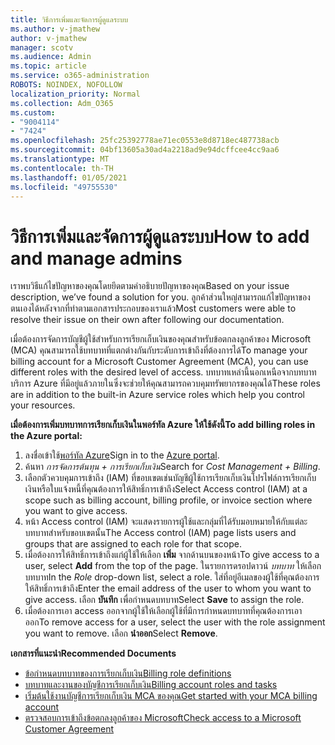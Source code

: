 ```yaml
---
title: วิธีการเพิ่มและจัดการผู้ดูแลระบบ
ms.author: v-jmathew
author: v-jmathew
manager: scotv
ms.audience: Admin
ms.topic: article
ms.service: o365-administration
ROBOTS: NOINDEX, NOFOLLOW
localization_priority: Normal
ms.collection: Adm_O365
ms.custom:
- "9004114"
- "7424"
ms.openlocfilehash: 25fc25392778ae71ec0553e8d8718ec487738acb
ms.sourcegitcommit: 04bf13605a30ad4a2218ad9e94dcffcee4cc9aa6
ms.translationtype: MT
ms.contentlocale: th-TH
ms.lasthandoff: 01/05/2021
ms.locfileid: "49755530"
---
```

# <a name="how-to-add-and-manage-admins"></a><span data-ttu-id="fdcf5-102">วิธีการเพิ่มและจัดการผู้ดูแลระบบ</span><span class="sxs-lookup"><span data-stu-id="fdcf5-102">How to add and manage admins</span></span>

<span data-ttu-id="fdcf5-103">เราพบวิธีแก้ไขปัญหาของคุณโดยยึดตามคำอธิบายปัญหาของคุณ</span><span class="sxs-lookup"><span data-stu-id="fdcf5-103">Based on your issue description, we’ve found a solution for you.</span></span> <span data-ttu-id="fdcf5-104">ลูกค้าส่วนใหญ่สามารถแก้ไขปัญหาของตนเองได้หลังจากที่ทำตามเอกสารประกอบของเราแล้ว</span><span class="sxs-lookup"><span data-stu-id="fdcf5-104">Most customers were able to resolve their issue on their own after following our documentation.</span></span>

<span data-ttu-id="fdcf5-105">เมื่อต้องการจัดการบัญชีผู้ใช้สำหรับการเรียกเก็บเงินของคุณสำหรับข้อตกลงลูกค้าของ Microsoft (MCA) คุณสามารถใช้บทบาทที่แตกต่างกันกับระดับการเข้าถึงที่ต้องการได้</span><span class="sxs-lookup"><span data-stu-id="fdcf5-105">To manage your billing account for a Microsoft Customer Agreement (MCA), you can use different roles with the desired level of access.</span></span> <span data-ttu-id="fdcf5-106">บทบาทเหล่านี้นอกเหนือจากบทบาทบริการ Azure ที่มีอยู่แล้วภายในซึ่งจะช่วยให้คุณสามารถควบคุมทรัพยากรของคุณได้</span><span class="sxs-lookup"><span data-stu-id="fdcf5-106">These roles are in addition to the built-in Azure service roles which help you control your resources.</span></span>

<span data-ttu-id="fdcf5-107">**เมื่อต้องการเพิ่มบทบาทการเรียกเก็บเงินในพอร์ทัล Azure ให้ใช้ดังนี้**</span><span class="sxs-lookup"><span data-stu-id="fdcf5-107">**To add billing roles in the Azure portal:**</span></span>

1. <span data-ttu-id="fdcf5-108">ลงชื่อเข้าใช้[พอร์ทัล Azure](https://portal.azure.com/)</span><span class="sxs-lookup"><span data-stu-id="fdcf5-108">Sign in to the [Azure portal](https://portal.azure.com/).</span></span>
2. <span data-ttu-id="fdcf5-109">ค้นหา *การจัดการต้นทุน + การเรียกเก็บเงิน*</span><span class="sxs-lookup"><span data-stu-id="fdcf5-109">Search for *Cost Management + Billing*.</span></span>
3. <span data-ttu-id="fdcf5-110">เลือกตัวควบคุมการเข้าถึง (IAM) ที่ขอบเขตเช่นบัญชีผู้ใช้การเรียกเก็บเงินโปรไฟล์การเรียกเก็บเงินหรือใบแจ้งหนี้ที่คุณต้องการให้สิทธิ์การเข้าถึง</span><span class="sxs-lookup"><span data-stu-id="fdcf5-110">Select Access control (IAM) at a scope such as billing account, billing profile, or invoice section where you want to give access.</span></span>
4. <span data-ttu-id="fdcf5-111">หน้า Access control (IAM) จะแสดงรายการผู้ใช้และกลุ่มที่ได้รับมอบหมายให้กับแต่ละบทบาทสำหรับขอบเขตนั้น</span><span class="sxs-lookup"><span data-stu-id="fdcf5-111">The Access control (IAM) page lists users and groups that are assigned to each role for that scope.</span></span>
5. <span data-ttu-id="fdcf5-112">เมื่อต้องการให้สิทธิ์การเข้าถึงแก่ผู้ใช้ให้เลือก **เพิ่ม** จากด้านบนของหน้า</span><span class="sxs-lookup"><span data-stu-id="fdcf5-112">To give access to a user, select **Add** from the top of the page.</span></span> <span data-ttu-id="fdcf5-113">ในรายการดรอปดาวน์ *บทบาท* ให้เลือกบทบาท</span><span class="sxs-lookup"><span data-stu-id="fdcf5-113">In the *Role* drop-down list, select a role.</span></span> <span data-ttu-id="fdcf5-114">ใส่ที่อยู่อีเมลของผู้ใช้ที่คุณต้องการให้สิทธิ์การเข้าถึง</span><span class="sxs-lookup"><span data-stu-id="fdcf5-114">Enter the email address of the user to whom you want to give access.</span></span> <span data-ttu-id="fdcf5-115">เลือก **บันทึก** เพื่อกำหนดบทบาท</span><span class="sxs-lookup"><span data-stu-id="fdcf5-115">Select **Save** to assign the role.</span></span>
6. <span data-ttu-id="fdcf5-116">เมื่อต้องการเอา access ออกจากผู้ใช้ให้เลือกผู้ใช้ที่มีการกำหนดบทบาทที่คุณต้องการเอาออก</span><span class="sxs-lookup"><span data-stu-id="fdcf5-116">To remove access for a user, select the user with the role assignment you want to remove.</span></span> <span data-ttu-id="fdcf5-117">เลือก **นำออก**</span><span class="sxs-lookup"><span data-stu-id="fdcf5-117">Select **Remove**.</span></span>

<span data-ttu-id="fdcf5-118">**เอกสารที่แนะนำ**</span><span class="sxs-lookup"><span data-stu-id="fdcf5-118">**Recommended Documents**</span></span>

- [<span data-ttu-id="fdcf5-119">ข้อกำหนดบทบาทของการเรียกเก็บเงิน</span><span class="sxs-lookup"><span data-stu-id="fdcf5-119">Billing role definitions</span></span>](https://docs.microsoft.com/azure/cost-management-billing/manage/understand-mca-roles)
- [<span data-ttu-id="fdcf5-120">บทบาทและงานของบัญชีการเรียกเก็บเงิน</span><span class="sxs-lookup"><span data-stu-id="fdcf5-120">Billing account roles and tasks</span></span>](https://docs.microsoft.com/azure/cost-management-billing/manage/understand-mca-roles#billing-account-roles-and-tasks)
- [<span data-ttu-id="fdcf5-121">เริ่มต้นใช้งานบัญชีการเรียกเก็บเงิน MCA ของคุณ</span><span class="sxs-lookup"><span data-stu-id="fdcf5-121">Get started with your MCA billing account</span></span>](https://docs.microsoft.com/azure/cost-management-billing/understand/mca-overview)
- [<span data-ttu-id="fdcf5-122">ตรวจสอบการเข้าถึงข้อตกลงลูกค้าของ Microsoft</span><span class="sxs-lookup"><span data-stu-id="fdcf5-122">Check access to a Microsoft Customer Agreement</span></span>](https://docs.microsoft.com/azure/cost-management-billing/manage/change-credit-card?WT.mc_id=Portal-Microsoft_Azure_Support%22%20%5Cl%20%22manage-credit-cards-for-a-microsoft-customer-agreement%22%20%5Ct%20%22_blank#check-the-type-of-your-account)
